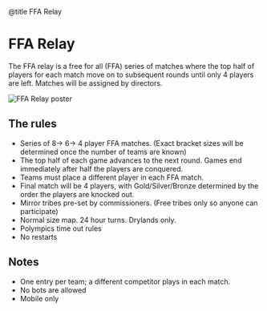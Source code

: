 @title FFA Relay

# FFA Relay

The FFA relay is a free for all (FFA) series of matches where the top half of players for each match move on to subsequent rounds until only 4 players are left. Matches will be assigned by directors.

![FFA Relay poster](https://polympics.github.io/wiki/images/ffa_relay.png)

## The rules
- Series of 8-> 6-> 4 player FFA matches. (Exact bracket sizes will be determined once the number of teams are known)
- The top half of each game advances to the next round. Games end immediately after half the players are conquered. 
- Teams must place a different player in each FFA match. 
- Final match will be 4 players, with Gold/Silver/Bronze determined by the order the players are knocked out. 
- Mirror tribes pre-set by commissioners. (Free tribes only so anyone can participate)
- Normal size map. 24 hour turns. Drylands only.
- Polympics time out rules
- No restarts

## Notes
- One entry per team; a different competitor plays in each match.
- No bots are allowed
- Mobile only
